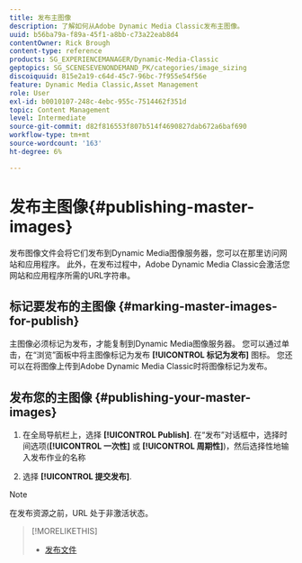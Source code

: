 ```yaml
---
title: 发布主图像
description: 了解如何从Adobe Dynamic Media Classic发布主图像。
uuid: b56ba79a-f89a-45f1-a8bb-c73a22eab8d4
contentOwner: Rick Brough
content-type: reference
products: SG_EXPERIENCEMANAGER/Dynamic-Media-Classic
geptopics: SG_SCENESEVENONDEMAND_PK/categories/image_sizing
discoiquuid: 815e2a19-c64d-45c7-96bc-7f955e54f56e
feature: Dynamic Media Classic,Asset Management
role: User
exl-id: b0010107-248c-4ebc-955c-7514462f351d
topic: Content Management
level: Intermediate
source-git-commit: d82f816553f807b514f4690827dab672a6baf690
workflow-type: tm+mt
source-wordcount: '163'
ht-degree: 6%

---
```


# 发布主图像{#publishing-master-images}

发布图像文件会将它们发布到Dynamic Media图像服务器，您可以在那里访问网站和应用程序。 此外，在发布过程中，Adobe Dynamic Media Classic会激活您网站和应用程序所需的URL字符串。

## 标记要发布的主图像 {#marking-master-images-for-publish}

主图像必须标记为发布，才能复制到Dynamic Media图像服务器。 您可以通过单击，在“浏览”面板中将主图像标记为发布 **[!UICONTROL 标记为发布]** 图标。 您还可以在将图像上传到Adobe Dynamic Media Classic时将图像标记为发布。

## 发布您的主图像 {#publishing-your-master-images}

1. 在全局导航栏上，选择 **[!UICONTROL Publish]**. 在“发布”对话框中，选择时间选项(**[!UICONTROL 一次性]** 或 **[!UICONTROL 周期性]**)，然后选择性地输入发布作业的名称

1. 选择 **[!UICONTROL 提交发布]**.

>[!NOTE]
>
>在发布资源之前，URL 处于非激活状态。

>[!MORELIKETHIS]
>
>* [发布文件](publishing-files.md#publishing_files)
